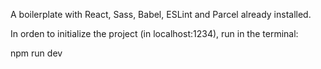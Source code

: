 A boilerplate with React, Sass, Babel, ESLint and Parcel already installed.

In orden to initialize the project (in localhost:1234), run in the terminal:

npm run dev
